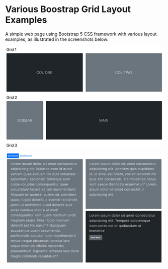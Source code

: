 # Various Boostrap Grid Layout Examples
A simple web page using Bootstrap 5 CSS framework with various layout examples, as illustrated in the screenshots below:

![bootstrap-grid-ex-1](img/bootstrap-grid-ex-1.png)

![bootstrap-grid-example](img/bootstrap-grid-example.png)

